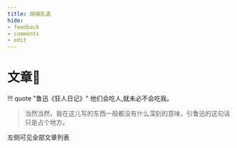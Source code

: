 ```yaml
---
title: 胡编乱造
hide:
- feedback
- comments
- edit
---
```


# 文章📰

!!! quote "鲁迅《狂人日记》"
	他们会吃人,就未必不会吃我。

> 当然当然，我在这儿写的东西一般都没有什么深刻的意味，引鲁迅的这句话只是占个地方。

左侧可见全部文章列表

